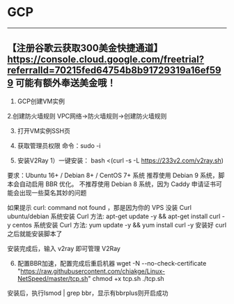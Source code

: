 # GCP
-----------------------------------------------------------------------------------------------
【注册谷歌云获取300美金快捷通道】 https://console.cloud.google.com/freetrial?referralId=70215fed64754b8b91729319a16ef599 可能有额外奉送美金哦！
-----------------------------------------------------------------------------------------------

1. GCP创建VM实例
    

2.创建防火墙规则
    VPC网络→防火墙规则→创建防火墙规则

3. 打开VM实例SSH页

4. 获取管理员权限
    命令：sudo -i

5. 安装V2Ray
    1）一键安装：
bash <(curl -s -L https://233v2.com/v2ray.sh)

要求：Ubuntu 16+ / Debian 8+ / CentOS 7+ 系统
推荐使用 Debian 9 系统，脚本会自动启用 BBR 优化。
不推荐使用 Debian 8 系统，因为 Caddy 申请证书可能会出现一些莫名其妙的问题

如果提示 curl: command not found ，那是因为你的 VPS 没装 Curl
ubuntu/debian 系统安装 Curl 方法: apt-get update -y && apt-get install curl -y
centos 系统安装 Curl 方法: yum update -y && yum install curl -y
安装好 curl 之后就能安装脚本了

安装完成后，输入 v2ray 即可管理 V2Ray

6. 配置BBR加速，配置完成后重启机器
wget -N --no-check-certificate "https://raw.githubusercontent.com/chiakge/Linux-NetSpeed/master/tcp.sh"
chmod +x tcp.sh
./tcp.sh

安装后，执行lsmod | grep bbr，显示有bbrplus则开启成功
